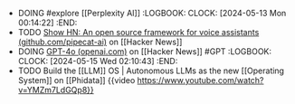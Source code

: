 - DOING #explore [[Perplexity AI]]
  :LOGBOOK:
  CLOCK: [2024-05-13 Mon 00:14:22]
  :END:
- TODO [Show HN: An open source framework for voice assistants (github.com/pipecat-ai)](https://news.ycombinator.com/item?id=40345696) on [[Hacker News]]
- DOING [GPT-4o (openai.com)](https://news.ycombinator.com/item?id=40345775) on [[Hacker News]] #GPT
  :LOGBOOK:
  CLOCK: [2024-05-15 Wed 02:10:43]
  :END:
- TODO Build the [[LLM]] OS | Autonomous LLMs as the new [[Operating System]] on [[Phidata]]
  {{video https://www.youtube.com/watch?v=YMZm7LdGQp8}}